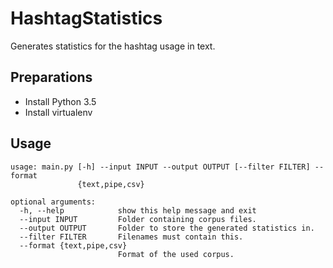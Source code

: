 # HashtagStatistics
Generates statistics for the hashtag usage in text.

## Preparations
- Install Python 3.5
- Install virtualenv

## Usage
```
usage: main.py [-h] --input INPUT --output OUTPUT [--filter FILTER] --format
               {text,pipe,csv}

optional arguments:
  -h, --help            show this help message and exit
  --input INPUT         Folder containing corpus files.
  --output OUTPUT       Folder to store the generated statistics in.
  --filter FILTER       Filenames must contain this.
  --format {text,pipe,csv}
                        Format of the used corpus.
```
